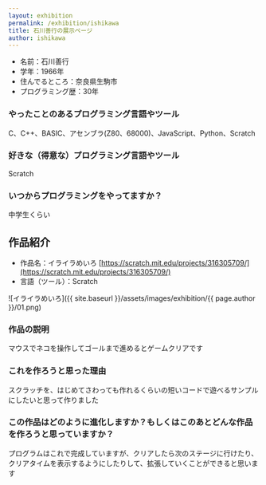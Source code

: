 ```yaml
---
layout: exhibition
permalink: /exhibition/ishikawa
title: 石川善行の展示ページ
author: ishikawa
---
```

- 名前：石川善行
- 学年：1966年
- 住んでるところ：奈良県生駒市
- プログラミング歴：30年

### やったことのあるプログラミング言語やツール

C、C++、BASIC、アセンブラ(Z80、68000)、JavaScript、Python、Scratch

### 好きな（得意な）プログラミング言語やツール

Scratch

### いつからプログラミングをやってますか？

中学生くらい

## 作品紹介

- 作品名：イライラめいろ [https://scratch.mit.edu/projects/316305709/](https://scratch.mit.edu/projects/316305709/)
- 言語（ツール）：Scratch

![イライラめいろ]({{ site.baseurl }}/assets/images/exhibition/{{ page.author }}/01.png)

### 作品の説明

マウスでネコを操作してゴールまで進めるとゲームクリアです

### これを作ろうと思った理由

スクラッチを、はじめてさわっても作れるくらいの短いコードで遊べるサンプルにしたいと思って作りました

### この作品はどのように進化しますか？もしくはこのあとどんな作品を作ろうと思っていますか？

プログラムはこれで完成していますが、クリアしたら次のステージに行けたり、クリアタイムを表示するようにしたりして、拡張していくことができると思います
